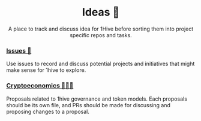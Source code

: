 <h1 align='center'>Ideas 🧠</h1>
<p align='center'>
  A place to track and discuss idea for 1Hive before sorting them into project specific repos and tasks.
</p>


### [Issues 🎁](https://github.com/1Hive/ideas/issues)
Use issues to record and discuss potential projects and initiatives that might make sense for 1hive to explore.

### [Cryptoeconomics 🐝🍯🌺](./cryptoeconomics)
Proposals related to 1hive governance and token models. Each proposals should be its own file, and PRs should be made for discussing and proposing changes to a proposal.

